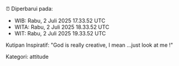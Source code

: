 ⏰ Diperbarui pada:
- WIB: Rabu, 2 Juli 2025 17.33.52 UTC
- WITA: Rabu, 2 Juli 2025 18.33.52 UTC
- WIT: Rabu, 2 Juli 2025 19.33.52 UTC

Kutipan Inspiratif:
"God is really creative, I mean ...just look at me !"


Kategori: attitude

